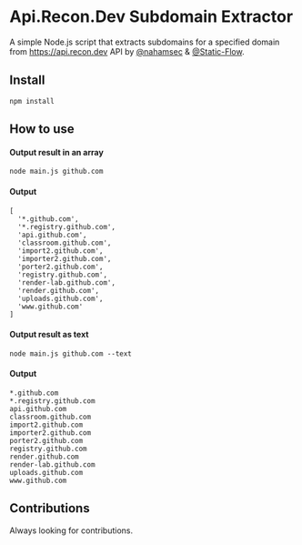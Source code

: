 # Api.Recon.Dev Subdomain Extractor

A simple Node.js script that extracts subdomains for a specified domain from https://api.recon.dev API by [@nahamsec](https://twitter.com/NahamSec) & [@Static-Flow](https://twitter.com/_StaticFlow_).

## Install
```
npm install
```

## How to use
#### Output result in an array
```
node main.js github.com
```

#### Output
```
[
  '*.github.com',
  '*.registry.github.com',
  'api.github.com',
  'classroom.github.com',
  'import2.github.com',
  'importer2.github.com',
  'porter2.github.com',
  'registry.github.com',
  'render-lab.github.com',
  'render.github.com',
  'uploads.github.com',
  'www.github.com'
]
```
#### Output result as text
```
node main.js github.com --text
```
#### Output
```
*.github.com
*.registry.github.com
api.github.com
classroom.github.com
import2.github.com
importer2.github.com
porter2.github.com
registry.github.com
render.github.com
render-lab.github.com
uploads.github.com
www.github.com
```

## Contributions
Always looking for contributions.
